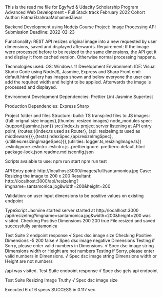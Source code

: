 This is the read me file for Egyfwd & Udacity Scholarship Program
Advanced Web Development - Full Stack track
February 2022 Cohort
Author: FatmaElzahraaMohamedZiwar

Backend Development using Nodejs Course
Project: Image Processing API
Submission Deadline: 2022-02-23

Functionality: REST API resizes original image into a new requested by user dimensions, saved and displayed afterwards.
Requirement: If the image were processed before to be resized to the same dimensions, the API get it and display it from cached version. Otherwise normal processing happens.

Technologies used:
OS: Windows 11
Development Environment:
IDE: Visual Studio Code
using NodeJS, Jasmine, Express and Sharp
Front end: default.html gallery has images shown and below everyone the user can add the required width and height to be applied.
Afterwards the image is processed and displayed.

Environment Development Dependencies:
Prettier
Lint
Jasmine
Supertest

Production Dependencies:
Express
Sharp

Project folder and files Structure:
build: TS transpiled files to JS
images:{full: orignal size images},{thumbs: resized images}
node_modules
spec:{support{jasmine.json}}
src:{index.ts project server listening at API entry point, {routes:{{index.ts used as Router}, {api: resizeImg.ts used as middleware}}},{tests{indexSpec,{api:resizeImgSpec},{utilities:resizingImageSpec}}},{utilities: logger.ts,resizingImage.ts}}
.eslintignore
.eslintrc
.eslintrc.js
.prettierignore
.prettierrc
default.html
package-lock.json
readme.md
tsconfig.json

Scripts avaiable to use:
npm run start
npm run test

API Entry point: http://localhost:3000/images/full/santamonica.jpg
Case: Resizing the image to 200 x 200
Resultant: http://localhost:3000/api/resizeImg?imgname=santamonica.jpg&width=200&height=200

Validation:
on user input dimensions to be positive values
on existing endpoint

TypeScript Jasmine started
server started at http://localhost:3000
/api/resizeImg?imgname=santamonica.jpg&width=200&height=200 was visited.
Checking Positive Dimensions
200 200 true
File resized and saved successfully santamonica

  Test Suite 2 endpoint response
    √ Spec dsc image size
Checking Positive Dimensions
-5 200 false
    √ Spec dsc image negative Dimensions
Testing if
Sorry, please enter valid numbers in Dimensions.
    √ Spec dsc image string Dimensions width or Height are not numbers
Testing if
Sorry, please enter valid numbers in Dimensions.
    √ Spec dsc image string Dimensions width or Height are not numbers

/api was visited.
  Test Suite endpoint response
    √ Spec dsc gets api endpoint

  Test Suite Resizing Image Truthy
    √ Spec dsc image size

Executed 6 of 6 specs SUCCESS in 0.117 sec.